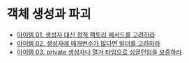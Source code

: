 # 객체 생성과 파괴

* [아이템 01. 생성자 대신 정적 팩토리 메서드를 고려하라](https://github.com/yjh2569/books/tree/main/Effective_Java/Ch02/Item01.md)
* [아이템 02. 생성자에 매개변수가 많다면 빌더를 고려하라](https://github.com/yjh2569/books/tree/main/Effective_Java/Ch02/Item02.md)
* [아이템 03. private 생성자나 열거 타입으로 싱글턴임을 보증하라](https://github.com/yjh2569/books/tree/main/Effective_Java/Ch02/Item03.md)
